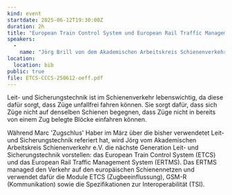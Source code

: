 ```yaml
---
kind: event
startdate: 2025-06-12T19:30:00Z
duration: 2h
title: "European Train Control System und European Rail Traffic Management System"
speakers:
  -
    name: "Jörg Brill von dem Akademischen Arbeitskreis Schienenverkehr e.V."
location:
  location: bib
public: true
file: ETCS-CCCS-250612-oeff.pdf
---
```

Leit- und Sicherungstechnik ist im Schienenverkehr lebenswichtig, da diese dafür sorgt,
dass Züge unfallfrei fahren können. Sie sorgt dafür, dass sich Züge nicht auf denselben
Schienen begegnen, dass Züge nicht in bereits von einem Zug belegte Blöcke einfahren können.

Während Marc 'Zugschlus' Haber im März über die bisher verwendetet Leit- und Sicherungstechnik
referiert hat, wird Jörg vom Akademischen Arbeitskreis Schienenverkehr e.V. die nächste Generation
Leit- und Sicherungstechnik vorstellen: das European Train Control System (ETCS) und das European
Rail Traffic Management System (ERTMS). Das ERTMS managed den Verkehr auf den europäischen Schienennetzen
und verwendet dafür die Module ETCS (Zugbeeinflussung), GSM-R (Kommunikation) sowie die
Spezifikationen zur Interoperabilität (TSI).
